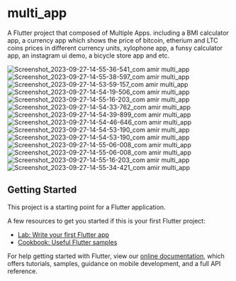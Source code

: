 # multi_app

A Flutter project that composed of Multiple Apps. including a BMI calculator app, a currency app which shows the price of bitcoin, etherium and LTC coins prices in different currency units, xylophone app, a funsy calculator app, an instagram ui demo, a bicycle store app and etc. 

![Screenshot_2023-09-27-14-55-36-541_com amir multi_app](https://github.com/AmirHosseinYazdani/All-in-one/assets/68550939/75bc1d4e-6c1f-4d19-8bb9-76da7cdeadbd)
![Screenshot_2023-09-27-14-55-38-597_com amir multi_app](https://github.com/AmirHosseinYazdani/All-in-one/assets/68550939/1edd1485-7023-4b67-9104-9d0b1e0277e3)
![Screenshot_2023-09-27-14-53-59-157_com amir multi_app](https://github.com/AmirHosseinYazdani/All-in-one/assets/68550939/03f07397-cfe1-49fc-82f1-a693fd1c2fe8)
![Screenshot_2023-09-27-14-54-19-506_com amir multi_app](https://github.com/AmirHosseinYazdani/All-in-one/assets/68550939/d7112833-48ef-4232-b612-342c60b08421)
![Screenshot_2023-09-27-14-55-16-203_com amir multi_app](https://github.com/AmirHosseinYazdani/All-in-one/assets/68550939/c3764e0e-f9e7-4f9a-bfec-6bca3e13dce8)
![Screenshot_2023-09-27-14-54-33-762_com amir multi_app](https://github.com/AmirHosseinYazdani/All-in-one/assets/68550939/293152b5-0db2-49b9-9753-7002570f5f59)
![Screenshot_2023-09-27-14-54-39-899_com amir multi_app](https://github.com/AmirHosseinYazdani/All-in-one/assets/68550939/1ef1cbda-80be-4772-b94a-0dd120a05ed6)
![Screenshot_2023-09-27-14-54-46-646_com amir multi_app](https://github.com/AmirHosseinYazdani/All-in-one/assets/68550939/4466b8f6-9753-40fe-855d-6ad13abd3bc1)
![Screenshot_2023-09-27-14-54-53-190_com amir multi_app](https://github.com/AmirHosseinYazdani/All-in-one/assets/68550939/ece43f54-ead1-43c9-8b41-f52fcd0ae601)
![Screenshot_2023-09-27-14-54-53-190_com amir multi_app](https://github.com/AmirHosseinYazdani/All-in-one/assets/68550939/d5e79a21-278f-4aef-9ba5-2ba0c8a377c9)
![Screenshot_2023-09-27-14-55-06-008_com amir multi_app](https://github.com/AmirHosseinYazdani/All-in-one/assets/68550939/8237d268-51d7-4896-bf1b-3dc01b27c37b)
![Screenshot_2023-09-27-14-55-06-008_com amir multi_app](https://github.com/AmirHosseinYazdani/All-in-one/assets/68550939/c8fbfa4d-5694-4ddf-9688-55f2f7705347)
![Screenshot_2023-09-27-14-55-16-203_com amir multi_app](https://github.com/AmirHosseinYazdani/All-in-one/assets/68550939/5146ad83-2c2f-426c-a13a-385f393c55e2)
![Screenshot_2023-09-27-14-55-34-421_com amir multi_app](https://github.com/AmirHosseinYazdani/All-in-one/assets/68550939/fb8759d7-5687-45de-b3bd-e032baf3deb5)


## Getting Started

This project is a starting point for a Flutter application.

A few resources to get you started if this is your first Flutter project:

- [Lab: Write your first Flutter app](https://flutter.dev/docs/get-started/codelab)
- [Cookbook: Useful Flutter samples](https://flutter.dev/docs/cookbook)

For help getting started with Flutter, view our
[online documentation](https://flutter.dev/docs), which offers tutorials,
samples, guidance on mobile development, and a full API reference.
